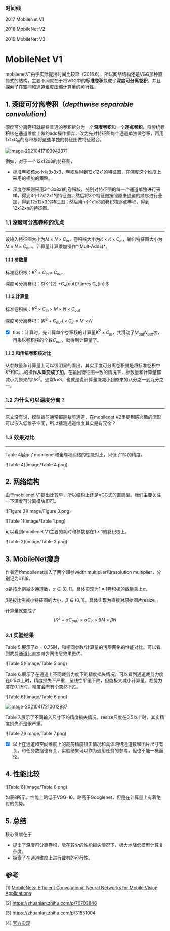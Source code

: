 ### 时间线

2017    MobileNet V1

2018    MobileNet V2

2019    MobileNet V3



# MobileNet V1

mobilenetV1由于实际提出时间比较早（2016.6），所以网络结构还是VGG那种直筒式的结构，主要不同就在于将VGG中的**标准卷积**换成了**深度可分离卷积**。并且探索了在空间和通道维度压缩计算量的可行性。



## 1. 深度可分离卷积（*depthwise separable convolution*）

深度可分离卷积就是将普通的卷积拆分为一个**深度卷积**和一个**逐点卷积**，将传统卷积核在通道维度上做的add操作摒弃，改为先对特征图每个通道单独做卷积，再用1x1x$C_{in}$的卷积核将这些单独的特征图做特征融合。

![image-20210417193942371](image/image-20210417193942371.png)

例如，对于一个12x12x3的特征图，

- 标准卷积核大小为3x3x3，卷积后得到12x12x1的特征图，在深度这个维度上采用的相加的策略。

- 深度卷积则采用3个3x3x1的卷积核，分别对特征图的每一个通道单独进行采样，得到3个12x12x1的特征图，然后将3个特征图按照原来通道的顺序进行叠加，得到12x12x3的特征图；然后用n个1x1x3的卷积核逐点卷积，得到12x12xn的特征图。

### 1.1 深度可分离卷积的优点

----

设输入特征图大小为$M\times N\times C_{in}$，卷积核大小为$K\times K \times C_{in}$，输出特征图大小为$M\times N\times C_{out}$。计算量计算乘加操作*(Mult-Adds)*。

#### 1.1.1 参数量

标准卷积核：$K^{2} \times C_{in} \times C_{out}$

深度可分离卷积：$(K^{2} +C_{out})\times C_{in} $

#### 1.1.2 计算量

标准卷积核：$K^{2}\times C_{in}\times M\times N\times C_{out}$

深度可分离卷积：$(K^{2}+C_{out})\times C_{in}\times M\times N$

- [x] tips：计算时，先计算单个卷积核的计算量$K^{2}\times C_{in}$，共滑动了$M_{out}N_{out}$次，再乘以卷积核的个数$C_{out}$，就得到计算量了。

#### 1.1.3 和传统卷积核对比

从参数量和计算量上可以很明显的看出，其实深度可分离卷积就是将标准卷积中$K^{2}$和$C_{out}$的操作**从乘变成了加**，在输出特征图一致的情况下，参数量和计算量都减小为原来的$1/{K^{2}}$。通常k=3，也就是说计算量能减小到原来的八分之一到九分之一。

### 1.2 为什么可以深度分离？

----

原文没有说，模型裁剪通常都是裁剪通道，在mobilenet V2里提到感兴趣的流形可以嵌入低维子空间，所以猜测通道维度其实是有冗余？

### 1.3 效果对比

----

Table 4展示了mobilenet和全卷积网络的性能对比，只低了1%的精度。

![Table 4](image/Table 4.png)



## 2. 网络结构

由于mobilenet V1提出比较早，所以结构上还是VGG式的直筒型。我们主要关注一下深度可分离模块即可。

![Figure 3](image/Figure 3.png)

![Table 1](image/Table 1.png)

可以看到mobilenet V1主要的耗时和参数都在$1\times 1$的卷积核上。

![Table 2](image/Table 2.png)



## 3. MobileNet瘦身

作者还给mobilenet加入了两个超参width multiplier和resolution multiplier，分别记为$\alpha$和$\beta$。

$\alpha$是按比例减少通道数，$\alpha \in (0,1]$。具体实现为$1\times 1$卷积核的数量乘上$\alpha$。

$\beta$是按比例减小特征图的大小，$\beta \in (0,1]$。具体实现为直接对原始图片resize。

计算量就变成了
$$
(K^{2}+\alpha C_{out})\times \alpha C_{in}\times \beta M\times \beta N
$$

### 3.1 实验结果

Table 5.展示了$\alpha=0.75$时，和相同参数/计算量的浅层网络的性能对比。可以看到裁剪通道比直接减少网络层效果更优。

![Table 5](image/Table 5.png)



Table 6.展示了在通道上不同裁剪力度下的精度损失情况。可以看到通道裁剪力度在0.5以上时，精度损失不严重，呈线性平缓下跌，但能极大减小计算量。裁剪力度在0.25时，精度会有有个突然下跌。

![Table 6](image/Table 6.png)

![image-20210417210012987](./image/image-20210417210012987.png)



Table 7.展示了不同输入尺寸下的精度损失情况。resize尺度在0.5以上时，其实精度损失不是很严重。

![Table 7](image/Table 7.png)

- [x] 以上在通道和空间维度上的裁剪精度损失情况和具体网络通道数和图片尺寸有关，和任务数据也有关，实验结果可以作为通用任务的参考，但也不能一概而论。

## 4. 性能比较

![Table 8](image/Table 8.png)

如表8所示，性能上略低于VGG-16，略高于Googlenet，但是在计算量上有着绝对的优势。

## 5. 总结

核心贡献在于

- 提出了深度可分离卷积，能在较少的性能损失情况下，极大地降低模型计算复杂度。
- 探索了在通道维度上进行裁剪的可行性。

## 参考

[1] [MobileNets: Efficient Convolutional Neural Networks for Mobile Vision Applications](mobilenet_1704.04861.pdf)

[2] https://zhuanlan.zhihu.com/p/70703846

[3] https://zhuanlan.zhihu.com/p/31551004

[4] [官方实现](https://github.com/tensorflow/models/blob/master/research/slim/nets/mobilenet_v1.py)

